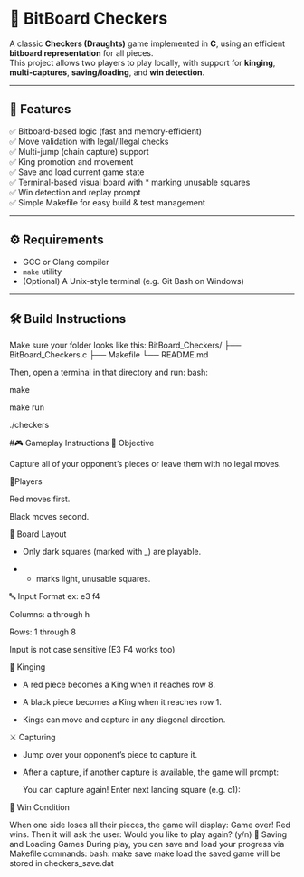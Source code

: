 # 🏁 BitBoard Checkers

A classic **Checkers (Draughts)** game implemented in **C**, using an efficient **bitboard representation** for all pieces.  
This project allows two players to play locally, with support for **kinging**, **multi-captures**, **saving/loading**, and **win detection**.

---

## 🧩 Features

✅ Bitboard-based logic (fast and memory-efficient)  
✅ Move validation with legal/illegal checks  
✅ Multi-jump (chain capture) support  
✅ King promotion and movement  
✅ Save and load current game state  
✅ Terminal-based visual board with * marking unusable squares  
✅ Win detection and replay prompt  
✅ Simple Makefile for easy build & test management  

---

## ⚙️ Requirements

- GCC or Clang compiler  
- `make` utility  
- (Optional) A Unix-style terminal (e.g. Git Bash on Windows)

---

## 🛠️ Build Instructions

Make sure your folder looks like this:
BitBoard_Checkers/
├── BitBoard_Checkers.c
├── Makefile
└── README.md

Then, open a terminal in that directory and run:
bash:

  make

  make run

  ./checkers

#🎮 Gameplay Instructions
🎲 Objective

Capture all of your opponent’s pieces or leave them with no legal moves.


🧍Players

Red moves first.

Black moves second.

🧩 Board Layout

- Only dark squares (marked with _) are playable.

- * marks light, unusable squares.

🔤 Input Format
<from> <to>
ex:
e3 f4

Columns: a through h

Rows: 1 through 8

Input is not case sensitive (E3 F4 works too)

👑 Kinging

- A red piece becomes a King when it reaches row 8.

- A black piece becomes a King when it reaches row 1.

- Kings can move and capture in any diagonal direction.

⚔️ Capturing

- Jump over your opponent’s piece to capture it.

- After a capture, if another capture is available, the game will prompt:

    You can capture again! Enter next landing square (e.g. c1):
  
🧠 Win Condition

When one side loses all their pieces, the game will display:
    Game over! Red wins.
Then it will ask the user:
    Would you like to play again? (y/n)
💾 Saving and Loading Games
During play, you can save and load your progress via Makefile commands:
bash:
      make save
      make load
the saved game will be stored in checkers_save.dat
